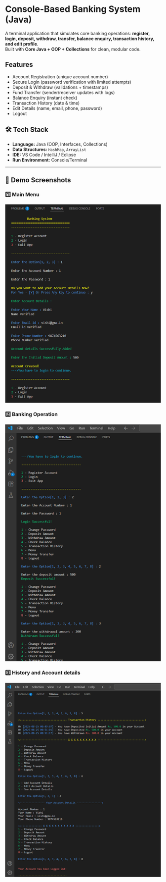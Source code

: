 # Console-Based Banking System (Java)

A terminal application that simulates core banking operations: **register, login, deposit, withdraw, transfer, balance enquiry, transaction history, and edit profile**.  
Built with **Core Java + OOP + Collections** for clean, modular code.

## Features
- Account Registration (unique account number)
- Secure Login (password verification with limited attempts)
- Deposit & Withdraw (validations + timestamps)
- Fund Transfer (sender/receiver updates with logs)
- Balance Enquiry (instant check)
- Transaction History (date & time)
- Edit Details (name, email, phone, password)
- Logout

## 🛠 Tech Stack
- **Language:** Java (OOP, Interfaces, Collections)
- **Data Structures:** `HashMap`, `ArrayList`
- **IDE:** VS Code / IntelliJ / Eclipse
- **Run Environment:** Console/Terminal  

---

## 📸 Demo Screenshots

### 1️⃣ Main Menu
![Resgistration and Login](images/Output_image_1.png)

### 2️⃣ Banking Operation
![Deposit and Withdrawl](images/Output_image_2.png)

### 3️⃣ History and Account details
![Transaction history and Account details](images/Output_image_3.png)
